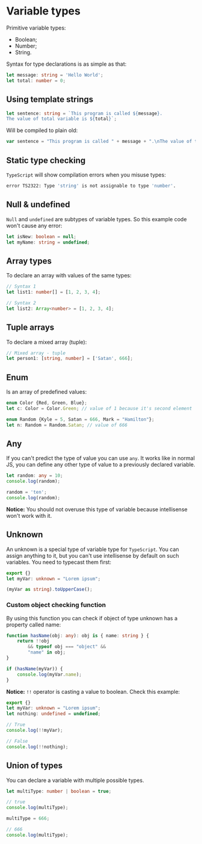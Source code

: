 # Variable types

Primitive variable types:

* Boolean;
* Number;
* String.

Syntax for type declarations is as simple as that:

```ts
let message: string = 'Hello World';
let total: number = 0;
```

## Using template strings

```ts
let sentence: string = `This program is called ${message}.
The value of total variable is ${total}`;
```

Will be compiled to plain old:

```js
var sentence = "This program is called " + message + ".\nThe value of total variable is " + total;
```

## Static type checking

`TypeScript` will show compilation errors when you misuse types:

```bash
error TS2322: Type 'string' is not assignable to type 'number'.
```

## Null & undefined 

`Null` and `undefined` are subtypes of variable types. So this example code won't cause any error:  

```ts
let isNew: boolean = null;
let myName: string = undefined;
```

## Array types

To declare an array with values of the same types:

```ts
// Syntax 1
let list1: number[] = [1, 2, 3, 4];

// Syntax 2
let list2: Array<number> = [1, 2, 3, 4];
```

## Tuple arrays

To declare a mixed array (tuple):

```ts
// Mixed array - tuple
let person1: [string, number] = ['Satan', 666];
```

## Enum

Is an array of predefined values:

```ts
enum Color {Red, Green, Blue};
let c: Color = Color.Green; // value of 1 because it's second element

enum Random {Kyle = 5, Satan = 666, Mark = "Hamilton"};
let n: Random = Random.Satan; // value of 666
```

## Any 

If you can't predict the type of value you can use `any`. It works like in normal JS, you can define any other type of value to a previously declared variable.

```ts
let random: any = 10;
console.log(random);

random = 'ten';
console.log(random);
```

__Notice:__ You should not overuse this type of variable because intellisense won't work with it.

## Unknown

An unknown is a special type of variable type for `TypeScript`. You can assign anything to it, but you can't use intellisense by default on such variables. You need to typecast them first:

```ts
export {}
let myVar: unknown = "Lorem ipsum";

(myVar as string).toUpperCase();
```

### Custom object checking function

By using this function you can check if object of type unknown has a property called name:

```ts
function hasName(obj: any): obj is { name: string } {
    return !!obj 
        && typeof obj === "object" &&
        "name" in obj;
}

if (hasName(myVar)) {
    console.log(myVar.name);
}
```

__Notice:__ `!!` operator is casting a value to boolean. Check this example:

```ts
export {}
let myVar: unknown = "Lorem ipsum";
let nothing: undefined = undefined;

// True
console.log(!!myVar);

// False
console.log(!!nothing);
```

## Union of types

You can declare a variable with multiple possible types.

```ts
let multiType: number | boolean = true;

// true
console.log(multiType);

multiType = 666;

// 666
console.log(multiType);
```